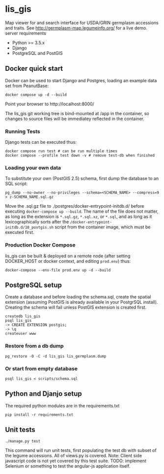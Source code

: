 # lis_gis
Map viewer for and search interface for USDA/GRIN germplasm accessions and traits. See http://germplasm-map.legumeinfo.org/ for a live demo.
server requirements
* Python >= 3.5.x
* Django
* PostgreSQL and PostGIS

## Docker quick start

Docker can be used to start Django and Postgres, loading an example data set from PeanutBase:

```
docker compose up -d --build
```

Point your browser to http://localhost:8000/

The lis_gis git working tree is bind-mounted at /app in the container, so changes to source files will be immediatey reflected in the container.

### Running Tests

Django tests can be executed thus:

```
docker compose run test # can be run multiple times
docker compose --profile test down -v # remove test-db when finished
```

### Loading your own data

To substitute your own (PostGIS 2.5) schema, first dump the database to an SQL script:

```
pg_dump --no-owner --no-privileges --schema=<SCHEMA_NAME> --compress=9 > z-SCHEMA_NAME.sql.gz

```

Move the .sql.gz file to ./postgres/docker-entrypoint-initdb.d/ before executing `docker-compose up --build`.
The name of the file does not matter, as long as the extension is `*.sql.gz`, `*.sql.xz`, or `*.sql`, and as long as it lexicographically sorts after the `/docker-entrypoint-initdb.d/10_postgis.sh` script from the container image, which must be executed first.

### Production Docker Compose

lis_gis can be built & deployed on a remote node (after setting DOCKER_HOST or docker context, and editing `prod.env`) thus:

```
docker-compose --env-file prod.env up -d --build
```

## PostgreSQL setup
Create a database and before loading the schema.sql, create the spatial extension (assuming PostGIS is already available in your PostgrSQL install). Creating the schema will fail unless PostGIS extension is created first.

```
createdb lis_gis
psql lis_gis
-> CREATE EXTENSION postgis;
-> \q
createuser www
```

### Restore from a db dump

```
pg_restore -O -C -d lis_gis lis_germplasm.dump
```

### Or start from empty database

```
psql lis_gis < scripts/schema.sql
```

## Python and Djanjo setup

The required python modules are in the requirements.txt


```pip install -r requirements.txt```


## Unit tests


```./manage.py test```

This command will run unit tests, first populating the test db with subset of the legume accessions. All of views.py is covered. Note: Client side javascript code is not yet covered by this test suite. TODO: implement Selenium or something to test the angular-js application itself.

